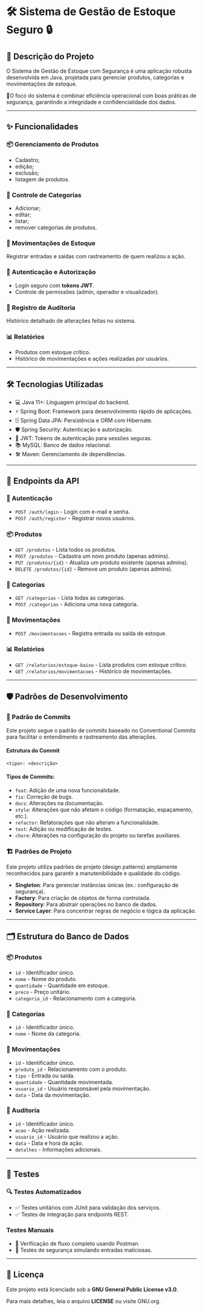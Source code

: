 # 🛠️ Sistema de Gestão de Estoque Seguro 🔒

## 📝 Descrição do Projeto
O Sistema de Gestão de Estoque com Segurança é uma aplicação robusta desenvolvida em Java, projetada para gerenciar produtos, categorias e movimentações de estoque. 
  
🚀O foco do sistema é combinar eficiência operacional com boas práticas de segurança, garantindo a integridade e confidencialidade dos dados.

---
## ✨ Funcionalidades
### 📦 Gerenciamento de Produtos
- Cadastro;
- edição;
- exclusão; 
- listagem de produtos.

### 📂 Controle de Categorias
- Adicionar;
- editar;
- listar; 
- remover categorias de produtos.

### 🔄 Movimentações de Estoque
Registrar entradas e saídas com rastreamento de quem realizou a ação.

### 🔐 Autenticação e Autorização

- Login seguro com **tokens JWT**.
- Controle de permissões (admin, operador e visualizador).

### 🧾 Registro de Auditoria
Histórico detalhado de alterações feitas no sistema.

### 📊 Relatórios

- Produtos com estoque crítico.
- Histórico de movimentações e ações realizadas por usuários.

---
## 🛠️ Tecnologias Utilizadas
- 💻 Java 11+: Linguagem principal do backend.
- ⚡ Spring Boot: Framework para desenvolvimento rápido de aplicações.
- 🗄️ Spring Data JPA: Persistência e ORM com Hibernate.
- 🛡️ Spring Security: Autenticação e autorização.
- 🔑 JWT: Tokens de autenticação para sessões seguras.
- 📚 MySQL: Banco de dados relacional.
- 🛠️ Maven: Gerenciamento de dependências.

---
## 🔗 Endpoints da API
### 🔑 Autenticação
- `POST /auth/login` - Login com e-mail e senha. 
- `POST /auth/register` - Registrar novos usuários.

### 📦 Produtos
- `GET /produtos` - Lista todos os produtos. 
- `POST /produtos` - Cadastra um novo produto (apenas admins). 
- `PUT /produtos/{id}` - Atualiza um produto existente (apenas admins). 
- `DELETE /produtos/{id}` - Remove um produto (apenas admins).

### 📂 Categorias
- `GET /categorias` - Lista todas as categorias. 
- `POST /categorias` - Adiciona uma nova categoria.

### 🔄 Movimentações
- `POST /movimentacoes` - Registra entrada ou saída de estoque.

### 📊 Relatórios
- `GET /relatorios/estoque-baixo` - Lista produtos com estoque crítico. 
- `GET /relatorios/movimentacoes` - Histórico de movimentações.

---
## 🛡️ Padrões de Desenvolvimento
### 🔄 Padrão de Commits
Este projeto segue o padrão de commits baseado no Conventional Commits para facilitar o entendimento e rastreamento das alterações.

#### Estrutura do Commit
```
<tipo>: <descrição>
```

#### Tipos de Commits:
- `feat`: Adição de uma nova funcionalidade. 
- `fix`: Correção de bugs. 
- `docs`: Alterações na documentação. 
- `style`: Alterações que não afetam o código (formatação, espaçamento, etc.). 
- `refactor`: Refatorações que não alteram a funcionalidade. 
- `test`: Adição ou modificação de testes. 
- `chore`: Alterações na configuração do projeto ou tarefas auxiliares.

### 🏗️ Padrões de Projeto
Este projeto utiliza padrões de projeto (design patterns) amplamente reconhecidos para garantir a manutenibilidade e qualidade do código.

- **Singleton**: Para gerenciar instâncias únicas (ex.: configuração de segurança). 
- **Factory**: Para criação de objetos de forma controlada. 
- **Repository**: Para abstrair operações no banco de dados. 
- **Service Layer**: Para concentrar regras de negócio e lógica da aplicação.


---
## 🗂️ Estrutura do Banco de Dados
### 📦 Produtos
- `id` - Identificador único. 
- `nome` - Nome do produto. 
- `quantidade` - Quantidade em estoque. 
- `preco` - Preço unitário. 
- `categoria_id` - Relacionamento com a categoria.

### 📂 Categorias
- `id` - Identificador único.
- `nome` - Nome da categoria.

### 🔄 Movimentações
- `id` - Identificador único.
- `produto_id` - Relacionamento com o produto.
- `tipo` - Entrada ou saída.
- `quantidade` - Quantidade movimentada.
- `usuario_id` - Usuário responsável pela movimentação.
- `data` - Data da movimentação.

### 🧾 Auditoria
- `id` - Identificador único.
- `acao` - Ação realizada.
- `usuario_id` - Usuário que realizou a ação.
- `data` - Data e hora da ação.
- `detalhes` - Informações adicionais.

---
## 🧪 Testes
### 🔍 Testes Automatizados
- ✅ Testes unitários com JUnit para validação dos serviços. 
- ✅ Testes de integração para endpoints REST.

###  Testes Manuais
- 🔄 Verificação de fluxo completo usando Postman. 
- 🔐 Testes de segurança simulando entradas maliciosas.

---
## 📝 Licença
Este projeto está licenciado sob a **GNU General Public License v3.0**.

Para mais detalhes, leia o arquivo **LICENSE** ou visite GNU.org.